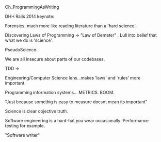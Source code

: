 Ch_ProgrammingAsWriting

DHH Rails 2014 keynote:


Forensics, much more like reading literature than a 'hard science'.

Discovering Laws of Programming -> "Law of Demeter" . Lull into belief that what we do is 'science'.

PseudoScience.

We are all insecure about parts of our codebases.

TDD -> 

Engineering/Computer Science lens...makes 'laws' and 'rules' more important.

Programming information systems...  METRICS. BOOM. 

"Just because somethig is easy to measure doesnt mean its important"

Science is clear objective truth.

Software engineering is a hard-hat you wear occasionally. Performance testing for example.

"Software writer"
